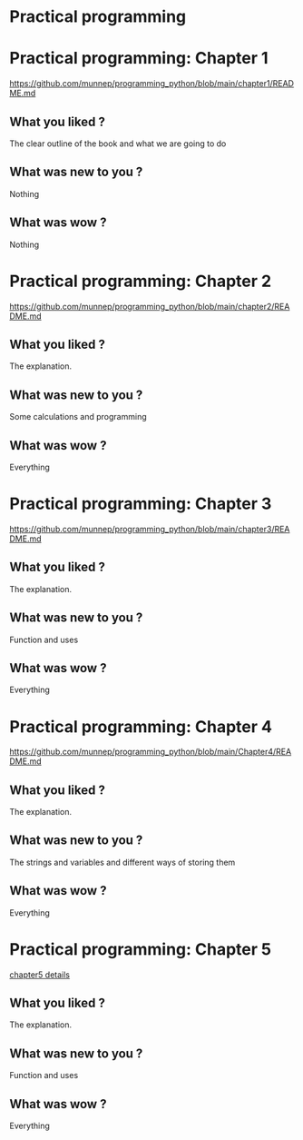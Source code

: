 # Practical programming

# Practical programming: Chapter 1
https://github.com/munnep/programming_python/blob/main/chapter1/README.md

## What you liked ?
The clear outline of the book and what we are going to do

## What was new to you ?
Nothing

## What was wow ?
Nothing



# Practical programming: Chapter 2
https://github.com/munnep/programming_python/blob/main/chapter2/README.md

## What you liked ?
The explanation. 

## What was new to you ?
Some calculations and programming

## What was wow ?
Everything


# Practical programming: Chapter 3
https://github.com/munnep/programming_python/blob/main/chapter3/README.md

## What you liked ?
The explanation. 

## What was new to you ?
Function and uses

## What was wow ?
Everything

# Practical programming: Chapter 4
https://github.com/munnep/programming_python/blob/main/Chapter4/README.md

## What you liked ?
The explanation. 

## What was new to you ?
The strings and variables and different ways of storing them

## What was wow ?
Everything


# Practical programming: Chapter 5
[chapter5 details](chapter5/README.md)

## What you liked ?
The explanation. 

## What was new to you ?
Function and uses

## What was wow ?
Everything
